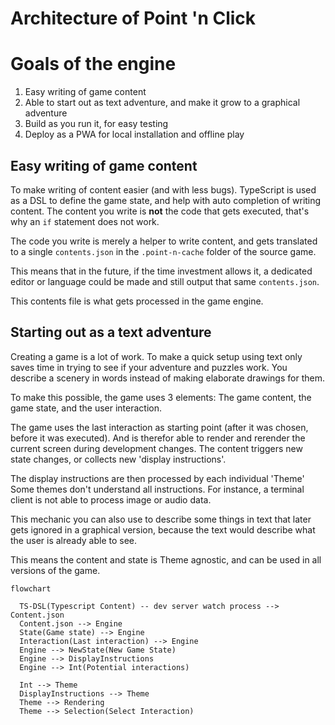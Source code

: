 # Architecture of Point 'n Click

# Goals of the engine

1. Easy writing of game content
2. Able to start out as text adventure, and make it grow to a graphical adventure
3. Build as you run it, for easy testing
4. Deploy as a PWA for local installation and offline play

## Easy writing of game content

To make writing of content easier (and with less bugs). TypeScript is used as a DSL to define the game state, and help with auto completion of writing content. The content you write is **not** the code that gets executed, that's why an `if` statement does not work.

The code you write is merely a helper to write content, and gets translated to a single `contents.json` in the `.point-n-cache` folder of the source game.

This means that in the future, if the time investment allows it, a dedicated editor or language could be made and still output that same `contents.json`.

This contents file is what gets processed in the game engine.

## Starting out as a text adventure

Creating a game is a lot of work. To make a quick setup using text only saves time in trying to see if your adventure and puzzles work. You describe a scenery in words instead of making elaborate drawings for them.

To make this possible, the game uses 3 elements: The game content, the game state, and the user interaction.

The game uses the last interaction as starting point (after it was chosen, before it was executed). And is therefor able to render and rerender the current screen during development changes. The content triggers new state changes, or collects new 'display instructions'.

The display instructions are then processed by each individual 'Theme' Some themes don't understand all instructions. For instance, a terminal client is not able to process image or audio data.

This mechanic you can also use to describe some things in text that later gets ignored in a graphical version, because the text would describe what the user is already able to see.

This means the content and state is Theme agnostic, and can be used in all versions of the game.

```mermaid
flowchart

  TS-DSL(Typescript Content) -- dev server watch process --> Content.json
  Content.json --> Engine
  State(Game state) --> Engine
  Interaction(Last interaction) --> Engine
  Engine --> NewState(New Game State)
  Engine --> DisplayInstructions
  Engine --> Int(Potential interactions)

  Int --> Theme
  DisplayInstructions --> Theme
  Theme --> Rendering
  Theme --> Selection(Select Interaction)

```
